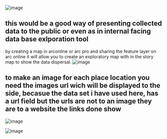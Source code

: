 ![image](https://github.com/alicoo510/Geom99TaskList/assets/146375997/69e14340-def9-43a7-ba5e-775f6d190ea1)

## this would be a good way of presenting collected data to the public or even as in internal facing data base exlporation tool
by creating a map in arconline or arc pro and sharing the feature layer on arc online it will allow you to create an exploratory map with in the story map to show the data dispersal.
![image](https://github.com/alicoo510/Geom99TaskList/assets/146375997/1164ec26-7999-412e-9f72-a19577c4e99d)

## to make an image for each place location you need the images url wich will be displayed to the side, becasue the data set i have used here, has a url field but the urls are not to an image they are to a website the links done show 
![image](https://github.com/alicoo510/Geom99TaskList/assets/146375997/60899f06-f5ec-4bc8-a0b7-d84bbf0a8c72)

![image](https://github.com/alicoo510/Geom99TaskList/assets/146375997/08850f8e-8e3d-4b12-97ca-c6daf8e140e8) 
